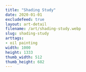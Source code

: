 ```yaml
---
title: "Shading Study"
date: 2020-01-01
excludefeed: true
layout: art-detail
filename: /art/shading-study.webp
slug: shading-study
arttags:
- oil painting
width: 1000
height: 1333
thumb_width: 512
thumb_height: 682
---
```

